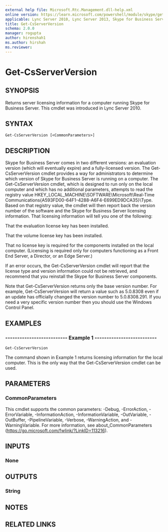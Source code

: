 ```yaml
---
external help file: Microsoft.Rtc.Management.dll-help.xml
online version: https://learn.microsoft.com/powershell/module/skype/get-csserverversion
applicable: Lync Server 2010, Lync Server 2013, Skype for Business Server 2015, Skype for Business Server 2019
title: Get-CsServerVersion
schema: 2.0.0
manager: rogupta
author: hirenshah1
ms.author: hirshah
ms.reviewer:
---
```


# Get-CsServerVersion

## SYNOPSIS
Returns server licensing information for a computer running Skype for Business Server.
This cmdlet was introduced in Lync Server 2010.


## SYNTAX

```
Get-CsServerVersion [<CommonParameters>]
```

## DESCRIPTION
Skype for Business Server comes in two different versions: an evaluation version (which will eventually expire) and a fully-licensed version.
The Get-CsServerVersion cmdlet provides a way for administrators to determine which version of Skype for Business Server is running on a computer.
The Get-CsServerVersion cmdlet, which is designed to run only on the local computer and which has no additional parameters, attempts to read the registry value HKEY_LOCAL_MACHINE\SOFTWARE\Microsoft\Real-Time Communications\{A593FD00-64F1-4288-A6F4-E699ED9DCA35}\Type.
Based on that registry value, the cmdlet will then report back the version number of the software and the Skype for Business Server licensing information.
That licensing information will tell you one of the following:

That the evaluation license key has been installed.

That the volume license key has been installed.

That no license key is required for the components installed on the local computer.
(Licensing is required only for computers functioning as a Front End Server, a Director, or an Edge Server.)

If an error occurs, the Get-CsServerVersion cmdlet will report that the license type and version information could not be retrieved, and recommend that you reinstall the Skype for Business Server components.

Note that Get-CsServerVersion returns only the base version number.
For example, Get-CsServerVersion will return a value such as 5.0.8308 even if an update has officially changed the version number to 5.0.8308.291.
If you need a very specific version number then you should use the Windows Control Panel.


## EXAMPLES

### -------------------------- Example 1 --------------------------
```
Get-CsServerVersion
```

The command shown in Example 1 returns licensing information for the local computer.
This is the only way that the Get-CsServerVersion cmdlet can be used.


## PARAMETERS

### CommonParameters
This cmdlet supports the common parameters: -Debug, -ErrorAction, -ErrorVariable, -InformationAction, -InformationVariable, -OutVariable, -OutBuffer, -PipelineVariable, -Verbose, -WarningAction, and -WarningVariable. For more information, see about_CommonParameters (https://go.microsoft.com/fwlink/?LinkID=113216).

## INPUTS

### None


## OUTPUTS

### String


## NOTES


## RELATED LINKS
